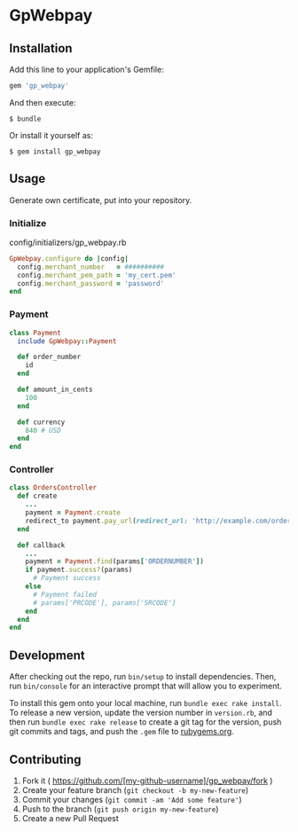 # GpWebpay

## Installation

Add this line to your application's Gemfile:

```ruby
gem 'gp_webpay'
```

And then execute:

    $ bundle

Or install it yourself as:

    $ gem install gp_webpay

## Usage

Generate own certificate, put into your repository.

### Initialize

config/initializers/gp_webpay.rb

```ruby
GpWebpay.configure do |config|
  config.merchant_number   = ##########
  config.merchant_pem_path = 'my_cert.pem'
  config.merchant_password = 'password'
end
```

### Payment

```ruby
class Payment
  include GpWebpay::Payment

  def order_number
    id
  end

  def amount_in_cents
    100
  end

  def currency
    840 # USD
  end
end
```

### Controller
```ruby
class OrdersController
  def create
    ...
    payment = Payment.create
    redirect_to payment.pay_url(redirect_url: 'http://example.com/orders/callback')
  end

  def callback
    ...
    payment = Payment.find(params['ORDERNUMBER'])
    if payment.success?(params)
      # Payment success
    else
      # Payment failed
      # params['PRCODE'], params['SRCODE']
    end
  end
end
```

## Development

After checking out the repo, run `bin/setup` to install dependencies. Then, run `bin/console` for an interactive prompt that will allow you to experiment.

To install this gem onto your local machine, run `bundle exec rake install`. To release a new version, update the version number in `version.rb`, and then run `bundle exec rake release` to create a git tag for the version, push git commits and tags, and push the `.gem` file to [rubygems.org](https://rubygems.org).

## Contributing

1. Fork it ( https://github.com/[my-github-username]/gp_webpay/fork )
2. Create your feature branch (`git checkout -b my-new-feature`)
3. Commit your changes (`git commit -am 'Add some feature'`)
4. Push to the branch (`git push origin my-new-feature`)
5. Create a new Pull Request
